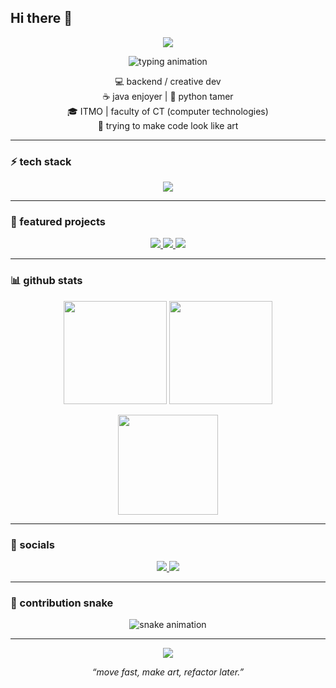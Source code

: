 ## Hi there 👋

<!-- ====== NEON HEADER ====== -->
<p align="center">
  <img src="https://capsule-render.vercel.app/api?type=waving&height=200&color=0:00F5D4,50:00D1FF,100:7C3AED&text=⚡%20CTkiller%20⚡&fontAlign=50&fontAlignY=35&fontColor=FFFFFF&desc=java%20%7C%20python%20%7C%20itmo%20kt&descAlignY=60" />
</p>

<!-- ====== NEON TYPING ====== -->
<p align="center">
  <img src="https://readme-typing-svg.herokuapp.com?font=Fira+Code&weight=600&size=26&duration=3000&pause=700&color=00F5D4&center=true&vCenter=true&width=750&lines=creating+chaos+in+java;training+AI+to+behave;studying+at+ITMO+KT;debugging+since+the+dawn+of+code" alt="typing animation" />
</p>

<!-- ====== ABOUT ====== -->
<p align="center">
  💻 backend / creative dev<br/>
  ☕ java enjoyer | 🐍 python tamer<br/>
  🎓 ITMO | faculty of CT (computer technologies)<br/>
  🧠 trying to make code look like art
</p>

---

### ⚡ tech stack
<p align="center">
  <img src="https://skillicons.dev/icons?i=java,python,spring,maven,gradle,docker,git,linux,vscode,idea&theme=light" />
</p>

---

### 🚀 featured projects
<p align="center">
  <a href="https://github.com/CTkiller/neon-logger">
    <img src="https://img.shields.io/badge/neon%20logger-%2300F5D4.svg?style=for-the-badge&logo=java&logoColor=black" />
  </a>
  <a href="https://github.com/CTkiller/ai-agent-lab">
    <img src="https://img.shields.io/badge/ai%20agent%20lab-%2300D1FF.svg?style=for-the-badge&logo=python&logoColor=black" />
  </a>
  <a href="https://github.com/CTkiller/kt-itmo-tools">
    <img src="https://img.shields.io/badge/itmo%20tools-%237C3AED.svg?style=for-the-badge&logo=gradle&logoColor=white" />
  </a>
</p>

---

### 📊 github stats
<div align="center">
  <img height="165" src="https://github-readme-stats.vercel.app/api?username=CTkiller&show_icons=true&theme=tokyonight&hide_border=true&count_private=true" />
  <img height="165" src="https://github-readme-streak-stats.herokuapp.com/?user=CTkiller&theme=tokyonight&hide_border=true" />
</div>

<p align="center">
  <img height="160" src="https://github-readme-stats.vercel.app/api/top-langs/?username=CTkiller&layout=compact&theme=tokyonight&hide_border=true" />
</p>

---

### 🧩 socials
<p align="center">
  <a href="https://t.me/CTkiller">
    <img src="https://img.shields.io/badge/Telegram-00D1FF?style=for-the-badge&logo=telegram&logoColor=white" />
  </a>
  <a href="https://www.linkedin.com/in/ctkiller/">
    <img src="https://img.shields.io/badge/LinkedIn-7C3AED?style=for-the-badge&logo=linkedin&logoColor=white" />
  </a>
</p>

---

### 🐍 contribution snake
<p align="center">
  <img src="https://github.com/CTkiller/CTkiller/blob/output/github-contribution-grid-snake.svg" alt="snake animation" />
</p>

---

<p align="center">
  <img src="https://capsule-render.vercel.app/api?type=rect&color=0:00F5D4,50:00D1FF,100:7C3AED&height=2&section=footer" />
</p>

<p align="center">
  <i>“move fast, make art, refactor later.”</i>
</p>
